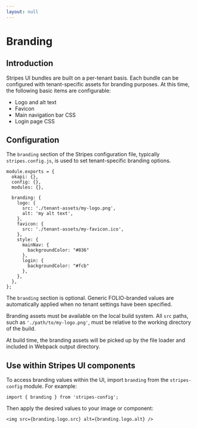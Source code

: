 ```yaml
---
layout: null
---
```


# Branding

## Introduction

Stripes UI bundles are built on a per-tenant basis.
Each bundle can be configured with tenant-specific assets for branding purposes.  At this time, the following basic items are configurable:

* Logo and alt text
* Favicon
* Main navigation bar CSS
* Login page CSS

## Configuration

The `branding` section of the Stripes configuration file, typically `stripes.config.js`, is used to set tenant-specific branding options.

```
module.exports = {
  okapi: {},
  config: {},
  modules: {},

  branding: {
    logo: {
      src: './tenant-assets/my-logo.png',
      alt: 'my alt text',
    },
    favicon: {
      src: './tenant-assets/my-favicon.ico',
    },
    style: {
      mainNav: {
        backgroundColor: "#036"
      },
      login: {
        backgroundColor: "#fcb"
      },
    },
  },
};
```

The `branding` section is optional.  Generic FOLIO-branded values are automatically applied when no tenant settings have been specified.

Branding assets must be available on the local build system.  All `src` paths, such as `'./path/to/my-logo.png'`, must be relative to the working directory of the build.

At build time, the branding assets will be picked up by the file loader and included in Webpack output directory.


## Use within Stripes UI components

To access branding values within the UI, import `branding` from the `stripes-config` module.  For example:

```
import { branding } from 'stripes-config';
```

Then apply the desired values to your image or component:
```
<img src={branding.logo.src} alt={branding.logo.alt} />
```

